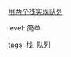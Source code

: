 [用两个栈实现队列](https://leetcode-cn.com/problems/yong-liang-ge-zhan-shi-xian-dui-lie-lcof)

level: 简单

tags: 栈, 队列
